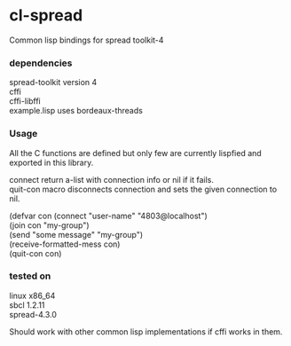 # cl-spread
Common lisp bindings for spread toolkit-4


### dependencies   
spread-toolkit version 4   
cffi   
cffi-libffi   
example.lisp uses bordeaux-threads


### Usage   
All the C functions are defined but only few are currently lispfied and exported in this library.


connect return a-list with connection info or nil if it fails.   
quit-con macro disconnects connection and sets the given connection to nil.


(defvar con (connect "user-name" "4803@localhost")   
(join con "my-group")   
(send "some message" "my-group")   
(receive-formatted-mess con)   
(quit-con con)   


### tested on   
linux x86_64   
sbcl 1.2.11   
spread-4.3.0


Should work with other common lisp implementations if cffi works in them.